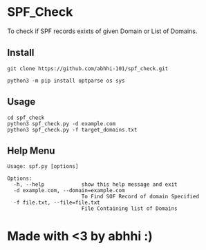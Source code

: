 # SPF_Check
To check if SPF records exixts of given Domain or List of Domains.

## Install
```
git clone https://github.com/abhhi-101/spf_check.git
```
```
python3 -m pip install optparse os sys
```

## Usage
```
cd spf_check
python3 spf_check.py -d example.com
python3 spf_check.py -f target_domains.txt
```

## Help Menu
```
Usage: spf.py [options]

Options:
  -h, --help            show this help message and exit
  -d example.com, --domain=example.com
                        To Find SOF Record of domain Specified
  -f file.txt, --file=file.txt
                        File Containing list of Domains
```
# Made with <3 by abhhi :)
